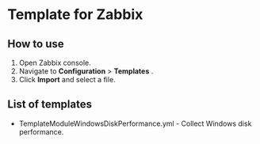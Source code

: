 # Template for Zabbix

## How to use

1. Open Zabbix console.
2. Navigate to **Configuration** > **Templates** .
3. Click **Import** and select a file.

## List of templates

- TemplateModuleWindowsDiskPerformance.yml - Collect Windows disk performance.
